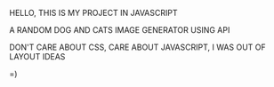 HELLO, THIS IS MY PROJECT IN JAVASCRIPT

A RANDOM DOG AND CATS IMAGE GENERATOR USING API

DON'T CARE ABOUT CSS, CARE ABOUT JAVASCRIPT, I WAS OUT OF LAYOUT IDEAS

=)